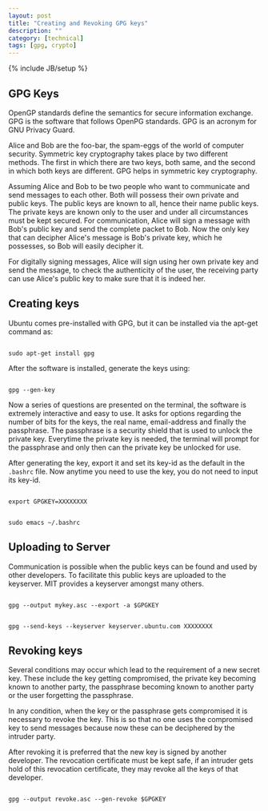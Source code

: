 ```yaml
---
layout: post
title: "Creating and Revoking GPG keys"
description: ""
category: [technical]
tags: [gpg, crypto]
---
```

{% include JB/setup %}

## GPG Keys 
OpenGP standards define the semantics for secure information exchange. GPG is the software that follows OpenPG standards. GPG is an acronym for GNU Privacy Guard.

Alice and Bob are the foo-bar, the spam-eggs of the world of computer security. Symmetric key cryptography takes place by two different methods. The first in which there are two keys, both same, and the second in which both keys are different. GPG helps in symmetric key cryptography. 

Assuming Alice and Bob to be two people who want to communicate and send messages to each other. Both will possess their own private and public keys. The public keys are known to all, hence their name public keys. The private keys are known only to the user and under all circumstances must be kept secured. For communication, Alice will sign a message with Bob's public key and send the complete packet to Bob. Now the only key that can decipher Alice's message is Bob's private key, which he possesses, so Bob will easily decipher it. 

For digitally signing messages, Alice will sign using her own private key and send the message, to check the authenticity of the user, the receiving party can use Alice's public key to make sure that it is indeed her. 



## Creating keys
Ubuntu comes pre-installed with GPG, but it can be installed via the apt-get command as: 
<p>
<code>
sudo apt-get install gpg
</code>
</p>

After the software is installed, generate the keys using: 
<p>
<code>
gpg --gen-key
</code>
</p>

Now a series of questions are presented on the terminal, the software is extremely interactive and easy to use. It asks for options regarding the number of bits for the keys, the real name, email-address and finally the passphrase. The passphrase is a security shield that is used to unlock the private key. Everytime the private key is needed, the terminal will prompt for the passphrase and only then can the private key be unlocked for use. 

After generating the key, export it and set its key-id as the default in the `.bashrc` file. Now anytime you need to use the key, you do not need to input its key-id. 
<p>
<code>
export GPGKEY=XXXXXXXX
</code>
</p>
<p>
<code>
sudo emacs ~/.bashrc
</code>
</p>

## Uploading to Server 

Communication is possible when the public keys can be found and used by other developers. To facilitate this public keys are uploaded to the keyserver. MIT provides a keyserver amongst many others.
<p>
<code>
gpg --output mykey.asc --export -a $GPGKEY
</code>
</p>
<p>
<code>
gpg --send-keys --keyserver keyserver.ubuntu.com XXXXXXXX
</code>
</p>

## Revoking keys

Several conditions may occur which lead to the requirement of a new secret key. These include the key getting compromised, the private key becoming known to another party, the passphrase becoming known to another party or the user forgetting the passphrase.
 
In any condition, when the key or the passphrase gets compromised it is necessary to revoke the key. This is so that no one uses the compromised key to send messages because now these can be deciphered by the intruder party. 

After revoking it is preferred that the new key is signed by another developer. The revocation certificate must be kept safe, if an intruder gets hold of this revocation certificate, they may revoke all the keys of that developer. 

<code>
gpg --output revoke.asc --gen-revoke $GPGKEY
</code>
